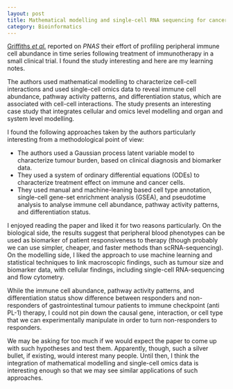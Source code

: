 ```yaml
---
layout: post
title: Mathematical modelling and single-cell RNA sequencing for cancer immunotherapy
category: Bioinformatics
---
```


[Griffiths *et al.*](https://www.pnas.org/content/early/2020/06/19/1918937117)
reported on *PNAS* their effort of profiling peripheral immune cell abundance
in time series following treatment of immunotherapy in a small clinical trial. I found the study interesting and here are my learning notes.

The authors used mathematical modelling to characterize cell-cell interactions and used single-cell omics data to reveal immune cell abundance, pathway activity patterns, and differentiation status, which are associated with cell-cell interactions. The study presents an interesting case study that integrates cellular and omics level modelling and organ and system level modelling.

I found the following approaches taken by the authors particularly interesting from a methodological point of view:

* The authors used a Gaussian process latent variable model to characterize tumour burden, based on clinical diagnosis and biomarker data.
* They used a system of ordinary differential equations (ODEs) to characterize treatment effect on immune and cancer cells.
* They used manual and machine-leaning based cell type annotation, single-cell gene-set enrichment analysis (GSEA), and pseudotime analysis to analyse immune cell abundance, pathway activity patterns, and differentiation status.

I enjoyed reading the paper and liked it for two reasons particularly. On the biological side, the results suggest that peripheral blood phenotypes can be used as biomarker of patient responsiveness to therapy (though probably we can use simpler, cheaper, and faster methods than scRNA-sequencing). On the modelling side, I liked the approach to use machine learning and statistical techniques to link macroscopic findings, such as tumour size and biomarker data, with cellular findings, including single-cell RNA-sequencing and flow cytometry.

While the immune cell abundance, pathway activity patterns, and differentiation status show difference between responders and non-responders of gastrointestinal tumour patients to immune checkpoint (anti PL-1) therapy, I could not pin down the causal gene, interaction, or cell type that we can experimentally manipulate in order to turn non-responders to responders. 

We may be asking for too much if we would expect the paper to come up with such hypotheses and test them. Apparently, though, such a silver bullet, if existing, would interest many people. Until then, I think the integration of mathematical modelling and single-cell omics data is interesting enough so that we may see similar applications of such approaches.
